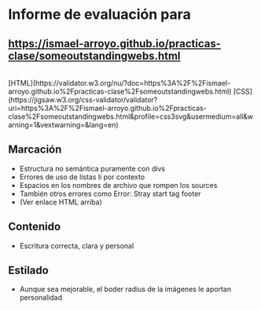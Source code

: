 # Informe de evaluación para<br/>
## https://ismael-arroyo.github.io/practicas-clase/someoutstandingwebs.html
<br/>
[HTML](https://validator.w3.org/nu/?doc=https%3A%2F%2Fismael-arroyo.github.io%2Fpracticas-clase%2Fsomeoutstandingwebs.html)
[CSS](https://jigsaw.w3.org/css-validator/validator?uri=https%3A%2F%2Fismael-arroyo.github.io%2Fpracticas-clase%2Fsomeoutstandingwebs.html&profile=css3svg&usermedium=all&warning=1&vextwarning=&lang=en)

## Marcación
- Estructura no semántica puramente con divs
- Errores de uso de listas li por contexto
- Espacios en los nombres de archivo que rompen los sources
- También otros errores como Error: Stray start tag footer
- (Ver enlace HTML arriba)

## Contenido
- Escritura correcta, clara y personal

## Estilado

- Aunque sea mejorable, el boder radius de la imágenes le aportan personalidad
